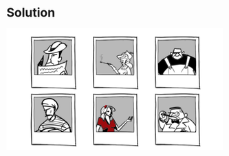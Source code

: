 # Solution
![alt text](https://github.com/Rosaverde/UoL_ITP1_Sleuth/blob/main/301-2/solution.jpg?raw=true)